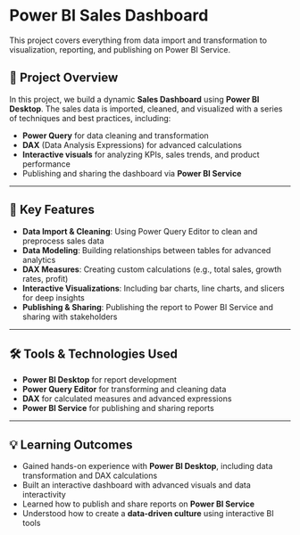 # Power BI Sales Dashboard

This project covers everything from data import and transformation to visualization, reporting, and publishing on Power BI Service.

## 📝 Project Overview

In this project, we build a dynamic **Sales Dashboard** using **Power BI Desktop**. The sales data is imported, cleaned, and visualized with a series of techniques and best practices, including:

- **Power Query** for data cleaning and transformation
- **DAX** (Data Analysis Expressions) for advanced calculations
- **Interactive visuals** for analyzing KPIs, sales trends, and product performance
- Publishing and sharing the dashboard via **Power BI Service**

---

## 📌 Key Features

- **Data Import & Cleaning**: Using Power Query Editor to clean and preprocess sales data
- **Data Modeling**: Building relationships between tables for advanced analytics
- **DAX Measures**: Creating custom calculations (e.g., total sales, growth rates, profit)
- **Interactive Visualizations**: Including bar charts, line charts, and slicers for deep insights
- **Publishing & Sharing**: Publishing the report to Power BI Service and sharing with stakeholders

---

## 🛠 Tools & Technologies Used

- **Power BI Desktop** for report development
- **Power Query Editor** for transforming and cleaning data
- **DAX** for calculated measures and advanced expressions
- **Power BI Service** for publishing and sharing reports

---

## 💡 Learning Outcomes

- Gained hands-on experience with **Power BI Desktop**, including data transformation and DAX calculations
- Built an interactive dashboard with advanced visuals and data interactivity
- Learned how to publish and share reports on **Power BI Service**
- Understood how to create a **data-driven culture** using interactive BI tools
